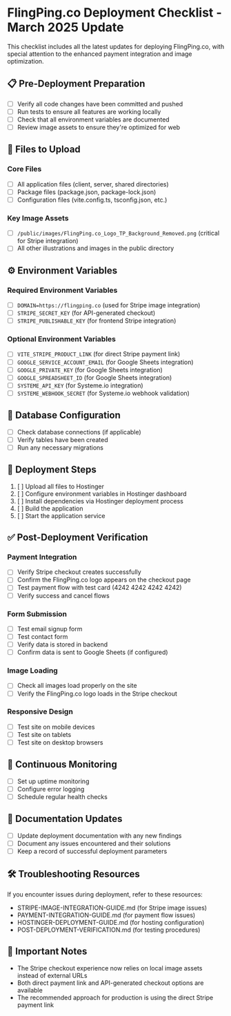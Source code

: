 # FlingPing.co Deployment Checklist - March 2025 Update

This checklist includes all the latest updates for deploying FlingPing.co, with special attention to the enhanced payment integration and image optimization.

## 📋 Pre-Deployment Preparation

- [ ] Verify all code changes have been committed and pushed
- [ ] Run tests to ensure all features are working locally
- [ ] Check that all environment variables are documented
- [ ] Review image assets to ensure they're optimized for web

## 📁 Files to Upload

### Core Files
- [ ] All application files (client, server, shared directories)
- [ ] Package files (package.json, package-lock.json)
- [ ] Configuration files (vite.config.ts, tsconfig.json, etc.)

### Key Image Assets
- [ ] `/public/images/FlingPing.co_Logo_TP_Background_Removed.png` (critical for Stripe integration)
- [ ] All other illustrations and images in the public directory

## ⚙️ Environment Variables

### Required Environment Variables
- [ ] `DOMAIN=https://flingping.co` (used for Stripe image integration)
- [ ] `STRIPE_SECRET_KEY` (for API-generated checkout)
- [ ] `STRIPE_PUBLISHABLE_KEY` (for frontend Stripe integration)

### Optional Environment Variables
- [ ] `VITE_STRIPE_PRODUCT_LINK` (for direct Stripe payment link)
- [ ] `GOOGLE_SERVICE_ACCOUNT_EMAIL` (for Google Sheets integration)
- [ ] `GOOGLE_PRIVATE_KEY` (for Google Sheets integration)
- [ ] `GOOGLE_SPREADSHEET_ID` (for Google Sheets integration)
- [ ] `SYSTEME_API_KEY` (for Systeme.io integration)
- [ ] `SYSTEME_WEBHOOK_SECRET` (for Systeme.io webhook validation)

## 🔄 Database Configuration

- [ ] Check database connections (if applicable)
- [ ] Verify tables have been created
- [ ] Run any necessary migrations

## 🚀 Deployment Steps

1. [ ] Upload all files to Hostinger
2. [ ] Configure environment variables in Hostinger dashboard
3. [ ] Install dependencies via Hostinger deployment process
4. [ ] Build the application
5. [ ] Start the application service

## ✅ Post-Deployment Verification

### Payment Integration
- [ ] Verify Stripe checkout creates successfully
- [ ] Confirm the FlingPing.co logo appears on the checkout page
- [ ] Test payment flow with test card (4242 4242 4242 4242)
- [ ] Verify success and cancel flows

### Form Submission
- [ ] Test email signup form
- [ ] Test contact form
- [ ] Verify data is stored in backend
- [ ] Confirm data is sent to Google Sheets (if configured)

### Image Loading
- [ ] Check all images load properly on the site
- [ ] Verify the FlingPing.co logo loads in the Stripe checkout

### Responsive Design
- [ ] Test site on mobile devices
- [ ] Test site on tablets
- [ ] Test site on desktop browsers

## 🔄 Continuous Monitoring

- [ ] Set up uptime monitoring
- [ ] Configure error logging
- [ ] Schedule regular health checks

## 📝 Documentation Updates

- [ ] Update deployment documentation with any new findings
- [ ] Document any issues encountered and their solutions
- [ ] Keep a record of successful deployment parameters

## 🛠️ Troubleshooting Resources

If you encounter issues during deployment, refer to these resources:

- STRIPE-IMAGE-INTEGRATION-GUIDE.md (for Stripe image issues)
- PAYMENT-INTEGRATION-GUIDE.md (for payment flow issues)
- HOSTINGER-DEPLOYMENT-GUIDE.md (for hosting configuration)
- POST-DEPLOYMENT-VERIFICATION.md (for testing procedures)

## 🔔 Important Notes

- The Stripe checkout experience now relies on local image assets instead of external URLs
- Both direct payment link and API-generated checkout options are available
- The recommended approach for production is using the direct Stripe payment link